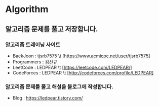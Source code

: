 # Algorithm
## 알고리즘 문제를 풀고 저장합니다.

### 알고리즘 트레이닝 사이트

- BaekJoon : tjsrb7575 \t [https://www.acmicpc.net/user/tjsrb7575]
- Programmers : 김선규
- LeetCode : LEDPEAR \t [https://leetcode.com/LEDPEAR/]
- CodeForces : LEDPEAR \t [http://codeforces.com/profile/LEDPEAR]

### 알고리즘 문제를 풀고 해설을 블로그에 작성합니다.
- Blog : https://ledpear.tistory.com/

